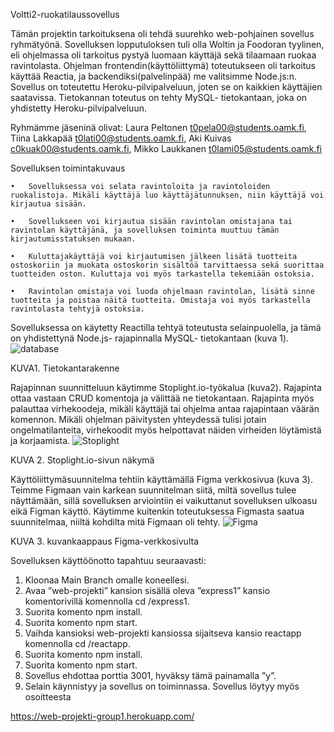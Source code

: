 Voltti2-ruokatilaussovellus

Tämän projektin tarkoituksena oli tehdä suurehko web-pohjainen sovellus ryhmätyönä. Sovelluksen lopputuloksen tuli olla Woltin ja Foodoran tyylinen, eli ohjelmassa oli tarkoitus pystyä luomaan käyttäjä sekä tilaamaan ruokaa ravintolasta. Ohjelman frontendin(käyttöliittymä) toteutukseen oli tarkoitus käyttää Reactia, ja backendiksi(palvelinpää) me valitsimme Node.js:n. Sovellus on toteutettu Heroku-pilvipalveluun, joten se on kaikkien käyttäjien saatavissa. Tietokannan toteutus on tehty MySQL- tietokantaan, joka on yhdistetty Heroku-pilvipalveluun.

Ryhmämme jäseninä olivat: Laura Peltonen t0pela00@students.oamk.fi, Tiina Lakkapää t0lati00@students.oamk.fi, Aki Kuivas c0kuak00@students.oamk.fi, Mikko Laukkanen t0lami05@students.oamk.fi

Sovelluksen toimintakuvaus

    •	Sovelluksessa voi selata ravintoloita ja ravintoloiden ruokalistoja. Mikäli käyttäjä luo käyttäjätunnuksen, niin käyttäjä voi kirjautua sisään.

    •	Sovellukseen voi kirjautua sisään ravintolan omistajana tai ravintolan käyttäjänä, ja sovelluksen toiminta muuttuu tämän kirjautumisstatuksen mukaan.

    •	Kuluttajakäyttäjä voi kirjautumisen jälkeen lisätä tuotteita ostoskoriin ja muokata ostoskorin sisältöä tarvittaessa sekä suorittaa tuotteiden oston. Kuluttaja voi myös tarkastella tekemiään ostoksia.

    •	Ravintolan omistaja voi luoda ohjelmaan ravintolan, lisätä sinne tuotteita ja poistaa näitä tuotteita. Omistaja voi myös tarkastella ravintolasta tehtyjä ostoksia.


Sovelluksessa on käytetty Reactilla tehtyä toteutusta selainpuolella, ja tämä on yhdistettynä Node.js- rajapinnalla MySQL- tietokantaan (kuva 1).
![database](https://user-images.githubusercontent.com/91653507/165343344-a4402bec-2e05-427b-b735-b860f1cba259.png)

KUVA1. Tietokantarakenne

Rajapinnan suunnitteluun käytimme Stoplight.io-työkalua (kuva2). Rajapinta ottaa vastaan CRUD komentoja ja välittää ne tietokantaan. Rajapinta myös palauttaa virhekoodeja, mikäli käyttäjä tai ohjelma antaa rajapintaan väärän komennon. Mikäli ohjelman päivitysten yhteydessä tulisi jotain ongelmatilanteita, virhekoodit myös helpottavat näiden virheiden löytämistä ja korjaamista.
![Stoplight](https://user-images.githubusercontent.com/91653507/165343403-4f622540-9c4d-479f-ac67-8e93d579d3db.png)

KUVA 2. Stoplight.io-sivun näkymä

Käyttöliittymäsuunnitelma tehtiin käyttämällä Figma verkkosivua (kuva 3). Teimme Figmaan vain karkean suunnitelman siitä, miltä sovellus tulee näyttämään, sillä sovelluksen arviointiin ei vaikuttanut sovelluksen ulkoasu eikä Figman käyttö. Käytimme kuitenkin toteutuksessa Figmasta saatua suunnitelmaa, niiltä kohdilta mitä Figmaan oli tehty.
![Figma](https://user-images.githubusercontent.com/91653507/165343431-75d18c0e-b4e4-4c0c-99d9-b1db80550fb5.png)

KUVA 3. kuvankaappaus Figma-verkkosivulta

Sovelluksen käyttöönotto tapahtuu seuraavasti:
1.	Kloonaa Main Branch omalle koneellesi.
2.	Avaa ”web-projekti” kansion sisällä oleva ”express1” kansio komentorivillä komennolla cd /express1.
3.	Suorita komento npm install.
4.	Suorita komento npm start.
5.	Vaihda kansioksi web-projekti kansiossa sijaitseva kansio reactapp komennolla cd /reactapp.
6.	Suorita komento npm install.
7.	Suorita komento npm start.
8.	Sovellus ehdottaa porttia 3001, hyväksy tämä painamalla ”y”.
9.	Selain käynnistyy ja sovellus on toiminnassa.
Sovellus löytyy myös osoitteesta

https://web-projekti-group1.herokuapp.com/
